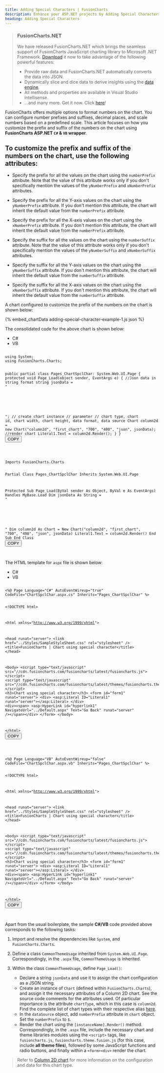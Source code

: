 ```yaml
---
title: Adding Special Characters | FusionCharts
description: Enhance your ASP.NET projects by Adding Special Characters with FusionCharts. This step-by-step guide makes your data visualizations pop with ease. Try now!
heading: Adding Special Characters
---
```


> ### FusionCharts.NET
>
> We have released FusionCharts.NET which brings the seamless support of FusionCharts JavaScript charting library to Microsoft .NET Framework. [Download](/fusioncharts-aspnet-visualization/getting-started/install-fusioncharts-net) it now to take advantage of the following powerful features:
>
> - Provide raw data and FusionCharts.NET automatically converts the data into JSON.
> - Dynamically slice and dice data to derive insights using the [data engine](/fusioncharts-aspnet-visualization/data-engine/data-engine-overview).
> - All methods and properties are available in Visual Studio intellisense.
> - ...and many more.
>   Get it now. Click [here](/fusioncharts-aspnet-visualization/getting-started/install-fusioncharts-net)!

FusionCharts offers multiple options to format numbers on the chart. You can configure number prefixes and suffixes, decimal places, and scale numbers based on a predefined scale. This article focuses on how you customize the prefix and suffix of the numbers on the chart using **FusionCharts ASP.NET `C#` & `VB` wrapper**.

## To customize the prefix and suffix of the numbers on the chart, use the following attributes:

- Specify the prefix for all the values on the chart using the `numberPrefix` attribute. Note that the value of this attribute works only if you don't specifically mention the values of the `yNumberPrefix` and `xNumberPrefix` attributes.

- Specify the prefix for all the Y-axis values on the chart using the `yNumberPrefix` attribute. If you don't mention this attribute, the chart will inherit the default value from the `numberPrefix` attribute.

- Specify the prefix for all the X-axis values on the chart using the `xNumberPrefix` attribute. If you don't mention this attribute, the chart will inherit the default value from the `numberPrefix` attribute.

- Specify the suffix for all the values on the chart using the `numberSuffix` attribute. Note that the value of this attribute works only if you don't specifically mention the values of the `yNumberSuffix` and `xNumberSuffix` attributes.

- Specify the suffix for all the Y-axis values on the chart using the `yNumberSuffix` attribute. If you don't mention this attribute, the chart will inherit the default value from the `numberSuffix` attribute.

- Specify the suffix for all the X-axis values on the chart using the `xNumberSuffix` attribute. If you don't mention this attribute, the chart will inherit the default value from the `numberSuffix` attribute.

A chart configured to customize the prefix of the numbers on the chart is shown below:

{% embed_chartData adding-special-character-example-1.js json %}

The consolidated code for the above chart is shown below:

<div class="code-wrapper">
<ul class='code-tabs extra-tabs'>
    <li class='active'><a data-toggle='csharp'>C#</a></li>
    <li><a data-toggle='vb'>VB</a></li>
</ul>
<div class='tab-content extra-tabs'>

<div class='tab csharp-tab active'>
<pre><code class="language-javascript">
using System;
using FusionCharts.Charts;

public partial class Pages_ChartSpclChar: System.Web.UI.Page {
protected void Page_Load(object sender, EventArgs e) {
//Json data in string format
string jsonData = "<chart caption='Harry&#39;s SuperMart' subcaption='Monthly revenue for last year' xaxisname='Month' yaxisname='Amount' numberprefix='$' theme='fusion' rotatevalues='1' exportenabled='1'> <set label='Jan' value='420000' /> <set label='Feb' value='810000' /> <set label='Mar' value='720000' /> <set label='Apr' value='550000' /> <set label='May' value='910000' /> <set label='Jun' value='510000' /> <set label='Jul' value='680000' /> <set label='Aug' value='620000' /> <set label='Sep' value='610000' /> <set label='Oct' value='490000' /> <set label='Nov' value='900000' /> <set label='Dec' value='730000' /> </chart>";
// create chart instance
// parameter
// chart type, chart id, chart width, chart height, data format, data source
Chart column2d = new Chart("column2d", "first_chart", "700", "400", "json", jsonData);
//render chart
Literal1.Text = column2d.Render();
}
}
</code><button class='btn btn-outline-secondary btn-copy' title='Copy to clipboard'>COPY</button>

</pre>
</div>

<div class='tab vb-tab'>
<pre><code class="language-javascript">
Imports FusionCharts.Charts

Partial Class Pages_ChartSpclChar
Inherits System.Web.UI.Page

Protected Sub Page_Load(ByVal sender As Object, ByVal e As EventArgs) Handles MyBase.Load
Dim jsonData As String = "<chart caption='Harry&#39;s SuperMart' subcaption='Monthly revenue for last year' xaxisname='Month' yaxisname='Amount' numberprefix='$' theme='fusion' rotatevalues='1' exportenabled='1'> <set label='Jan' value='420000' /> <set label='Feb' value='810000' /> <set label='Mar' value='720000' /> <set label='Apr' value='550000' /> <set label='May' value='910000' /> <set label='Jun' value='510000' /> <set label='Jul' value='680000' /> <set label='Aug' value='620000' /> <set label='Sep' value='610000' /> <set label='Oct' value='490000' /> <set label='Nov' value='900000' /> <set label='Dec' value='730000' /> </chart>"
Dim column2d As Chart = New Chart("column2d", "first_chart", "700", "400", "json", jsonData)
Literal1.Text = column2d.Render()
End Sub
End Class
</code><button class='btn btn-outline-secondary btn-copy' title='Copy to clipboard'>COPY</button>

</pre>
</div>

</div>
</div>

The HTML template for `aspx` file is shown below:

<div class="code-wrapper">
<ul class='code-tabs extra-tabs'>
    <li class='active'><a data-toggle='csharp'>C#</a></li>
    <li><a data-toggle='vb'>VB</a></li>
</ul>
<div class='tab-content extra-tabs'>

<div class='tab csharp-tab active'>
<pre><code class="language-javascript">
&lt;%@ Page Language="C#" AutoEventWireup="true" CodeFile="ChartSpclChar.aspx.cs" Inherits="Pages_ChartSpclChar" %&gt;

&lt;!DOCTYPE html&gt;

&lt;html xmlns="http://www.w3.org/1999/xhtml"&gt;

&lt;head runat="server"&gt;
&lt;link href="../Styles/SampleStyleSheet.css" rel="stylesheet" /&gt;
&lt;title&gt;FusionCharts | Chart using special character&lt;/title&gt;
&lt;/head&gt;

&lt;body&gt;
&lt;script type="text/javascript" src="//cdn.fusioncharts.com/fusioncharts/latest/fusioncharts.js"&gt;&lt;/script&gt;
&lt;script type="text/javascript" src="//cdn.fusioncharts.com/fusioncharts/latest/themes/fusioncharts.theme.fusion.js"&gt;&lt;/script&gt;
&lt;h3&gt;Chart using special character&lt;/h3&gt;
&lt;form id="form1" runat="server"&gt;
&lt;div&gt;
&lt;asp:Literal ID="Literal1" runat="server"&gt;&lt;/asp:Literal&gt;
&lt;/div&gt;
&lt;div&gt;&lt;span&gt;
&lt;asp:HyperLink id="hyperlink1" NavigateUrl="../Default.aspx" Text="Go Back" runat="server" /&gt;&lt;/span&gt;&lt;/div&gt;
&lt;/form&gt;
&lt;/body&gt;

&lt;/html&gt;
</code><button class='btn btn-outline-secondary btn-copy' title='Copy to clipboard'>COPY</button>

</pre>
</div>

<div class='tab vb-tab'>
<pre><code class="language-javascript">
&lt;%@ Page Language="VB" AutoEventWireup="false" CodeFile="ChartSpclChar.aspx.vb" Inherits="Pages_ChartSpclChar" %&gt;

&lt;!DOCTYPE html&gt;

&lt;html xmlns="http://www.w3.org/1999/xhtml"&gt;

&lt;head runat="server"&gt;
&lt;link href="../Styles/SampleStyleSheet.css" rel="stylesheet" /&gt;
&lt;title&gt;FusionCharts | Chart using special character&lt;/title&gt;
&lt;/head&gt;

&lt;body&gt;
&lt;script type="text/javascript" src="//cdn.fusioncharts.com/fusioncharts/latest/fusioncharts.js"&gt;&lt;/script&gt;
&lt;script type="text/javascript" src="//cdn.fusioncharts.com/fusioncharts/latest/themes/fusioncharts.theme.fusion.js"&gt;&lt;/script&gt;
&lt;h3&gt;Chart using special character&lt;/h3&gt;
&lt;form id="form1" runat="server"&gt;
&lt;div&gt;
&lt;asp:Literal ID="Literal1" runat="server"&gt;&lt;/asp:Literal&gt;
&lt;/div&gt;
&lt;div&gt;&lt;span&gt;
&lt;asp:HyperLink id="hyperlink1" NavigateUrl="../Default.aspx" Text="Go Back" runat="server" /&gt;&lt;/span&gt;&lt;/div&gt;
&lt;/form&gt;
&lt;/body&gt;

&lt;/html&gt;
</code><button class='btn btn-outline-secondary btn-copy' title='Copy to clipboard'>COPY</button>

</pre>
</div>

</div>
</div>

Apart from the usual boilerplate, the sample **C#/VB** code provided above corresponds to the following tasks:

1. Import and resolve the dependencies like `System`, and `FusionCharts.Charts`.

2. Define a class `CommonThemeUsage` inherited from `System.Web.UI.Page`. Correspondingly, in the `.aspx` file, `CommonThemeUsage` is inherited.

3. Within the class `CommonThemeUsage`, define `Page_Load()`:
   - Declare a string `jsonData` and use it to assign the chart configuration as a JSON string.
   - Create an instance of `Chart` (defined within `FusionCharts.Charts`), and assign it the necessary attributes of a Column 2D chart. See the source code comments for the attributes used. Of particular importance is the attribute `chartType`, which in this case is `column2d`. Find the complete list of chart types with their respective alias [here](/chart-guide/list-of-charts).
   - In the `dataSource` object, add `numberPrefix` attribute in `chart` object. Set the `numberPrefix` to `$`.
   - Render the chart using the `[instanceName].Render()` method. Correspondingly, in the `.aspx` file, include the necessary chart and theme libraries modules using the `<script>` tags, like `fusioncharts.js`, `fusioncharts.theme.fusion.js` (for this case, include **all theme files**), followed by some JavaScript functions and radio buttons, and finally within a `<form><div>` render the chart.

> Refer to [Column 2D chart](/chart-guide/standard-charts/line-area-and-column-charts) for more information on the configuration and data for this chart type.
